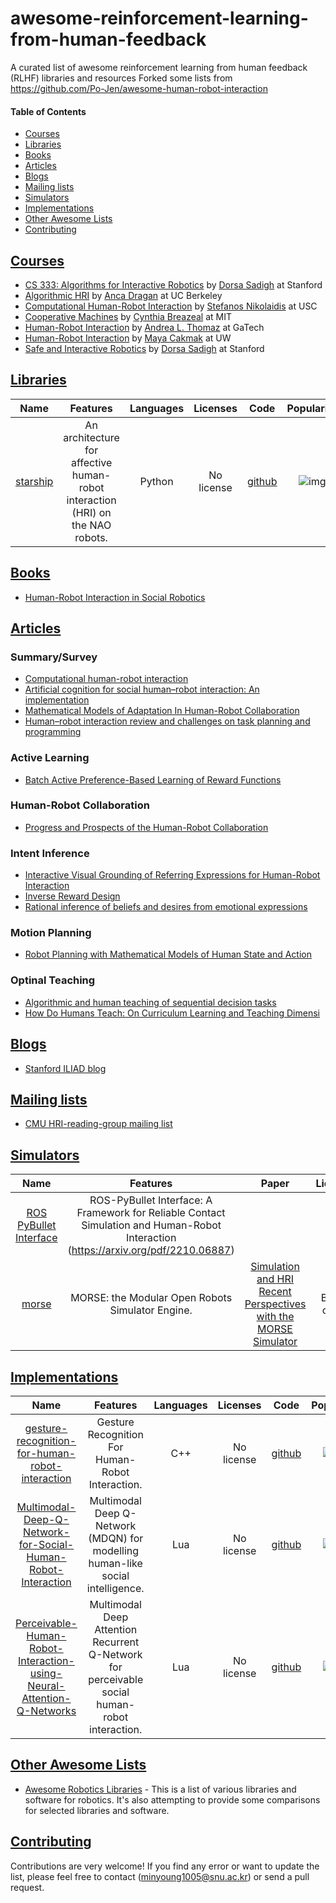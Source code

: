 # awesome-reinforcement-learning-from-human-feedback
A curated list of awesome reinforcement learning from human feedback (RLHF) libraries and resources
Forked some lists from https://github.com/Po-Jen/awesome-human-robot-interaction

#### Table of Contents
* [Courses](#courses)
* [Libraries](#libraries)
* [Books](#books)
* [Articles](#articles)
* [Blogs](#blogs)
* [Mailing lists](#mailing-lists)
* [Simulators](#simulators)
* [Implementations](#implementations)
* [Other Awesome Lists](#other-awesome-lists)
* [Contributing](#contributing)

## [Courses](#courses)

- [CS 333: Algorithms for Interactive Robotics](https://iliad.stanford.edu/cs333/2022/) by [Dorsa Sadigh](https://dorsa.fyi/) at Stanford
- [Algorithmic HRI](https://people.eecs.berkeley.edu/~anca/AHRI.html) by [Anca Dragan](https://people.eecs.berkeley.edu/~anca/) at UC Berkeley
- [Computational Human-Robot Interaction](http://www.stefanosnikolaidis.net/comphri.html) by [Stefanos Nikolaidis](http://stefanosnikolaidis.net/) at USC
- [Cooperative Machines](https://ocw.mit.edu/courses/media-arts-and-sciences/mas-965-special-topics-in-media-technology-cooperative-machines-fall-2003/index.htm) by [Cynthia Breazeal](http://cynthiabreazeal.media.mit.edu/) at MIT
- [Human-Robot Interaction](https://www.cc.gatech.edu/~athomaz/classes/CS8803-HRI/Home.html) by [Andrea L. Thomaz](https://www.cc.gatech.edu/~athomaz/) at GaTech
- [Human-Robot Interaction](https://sites.google.com/site/cse599k1/home) by [Maya Cakmak](https://homes.cs.washington.edu/~mcakmak/) at UW
- [Safe and Interactive Robotics](https://dorsa.fyi/cs333/) by [Dorsa Sadigh](https://dorsa.fyi/) at Stanford

## [Libraries](#libraries)

| Name | Features | Languages | Licenses | Code | Popularity |
|:----:|:--------:|:---------:|:--------:|:----:|:----------:|
| [starship](https://github.com/thealexhong/starship) | An architecture for affective human-robot interaction (HRI) on the NAO robots. | Python | No license | [github](https://github.com/thealexhong/starship) | ![img](https://img.shields.io/github/stars/thealexhong/starship.svg?style=social&label=Star&maxAge=2592000)|

## [Books](#books)

- [Human-Robot Interaction in Social Robotics](https://www.amazon.com/Human-Robot-Interaction-Social-Robotics-Takayuki/dp/1466506970)


## [Articles](#articles)

### Summary/Survey

- [Computational human-robot interaction](http://guyhoffman.com/publications/ThomazHoffmanCakmak16.pdf)
- [Artificial cognition for social human–robot interaction: An implementation](https://reader.elsevier.com/reader/sd/pii/S0004370216300790?token=7CA655FA2B80B72E1C2D34772DFFBCC5BFD88696BE3DFE98BB80C953FD0DD96BF79D89F6E1D2DAF2014B7618FC05A6B7)
- [Mathematical Models of Adaptation In Human-Robot Collaboration](http://stefanosnikolaidis.net/papers/snikol_review_2017.pdf)
- [Human–robot interaction review and challenges on task planning and programming](https://www.tandfonline.com/doi/abs/10.1080/0951192X.2015.1130251)

### Active Learning

- [Batch Active Preference-Based Learning of Reward Functions](https://arxiv.org/pdf/1810.04303.pdf)

### Human-Robot Collaboration

- [Progress and Prospects of the Human-Robot Collaboration](https://hal.archives-ouvertes.fr/hal-01643655/file/HRC_REVIEW.pdf)

### Intent Inference

- [Interactive Visual Grounding of Referring Expressions for Human-Robot Interaction](https://arxiv.org/pdf/1806.03831.pdf)
- [Inverse Reward Design](https://arxiv.org/pdf/1711.02827.pdf)
- [Rational inference of beliefs and desires from emotional expressions](https://onlinelibrary.wiley.com/doi/pdf/10.1111/cogs.12548)

### Motion Planning

- [Robot Planning with Mathematical Models of Human State and Action](https://arxiv.org/pdf/1705.04226.pdf)

### Optinal Teaching

- [Algorithmic and human teaching of sequential decision tasks](https://pdfs.semanticscholar.org/551a/0949a520ae40e47d5979dbfb35aa94b4a6fc.pdf)
- [How Do Humans Teach: On Curriculum Learning and Teaching Dimensi](http://pages.cs.wisc.edu/~jerryzhu/pub/teaching.pdf)

## [Blogs](#blogs)

- [Stanford ILIAD blog](http://iliad.stanford.edu/blog/)

## [Mailing lists](#mailing-lists)

- [CMU HRI-reading-group mailing list](https://lists.andrew.cmu.edu/mailman/listinfo/hri-reading-group)

## [Simulators](#simulators)

| Name | Features | Paper | Licenses | Code | Popularity |
|:----:|:--------:|:---------:|:--------:|:----:|:----------:|
| [ROS PyBullet Interface](https://github.com/cmower/ros_pybullet_interface) | ROS-PyBullet Interface: A Framework for Reliable Contact Simulation and Human-Robot Interaction (https://arxiv.org/pdf/2210.06887)
| [morse](https://github.com/morse-simulator/morse) | MORSE: the Modular Open Robots Simulator Engine. | [Simulation and HRI Recent Perspectives with the MORSE Simulator](https://pub.uni-bielefeld.de/download/2685211/2702024) | BSD-3 clause | [github](https://github.com/morse-simulator/morse) | ![img](https://img.shields.io/github/stars/morse-simulator/morse.svg?style=social&label=Star&maxAge=2592000)|

## [Implementations](#implementations)

| Name | Features | Languages | Licenses | Code | Popularity |
|:----:|:--------:|:---------:|:--------:|:----:|:----------:|
| [gesture-recognition-for-human-robot-interaction](https://github.com/AravinthPanch/gesture-recognition-for-human-robot-interaction) | Gesture Recognition For Human-Robot Interaction. | C++ | No license | [github](https://github.com/AravinthPanch/gesture-recognition-for-human-robot-interaction) | ![img](https://img.shields.io/github/stars/AravinthPanch/gesture-recognition-for-human-robot-interaction.svg?style=social&label=Star&maxAge=2592000)|
| [Multimodal-Deep-Q-Network-for-Social-Human-Robot-Interaction](https://github.com/ahq1993/Multimodal-Deep-Q-Network-for-Social-Human-Robot-Interaction) | Multimodal Deep Q-Network (MDQN) for modelling human-like social intelligence. | Lua | No license | [github](https://github.com/ahq1993/Multimodal-Deep-Q-Network-for-Social-Human-Robot-Interaction) | ![img](https://img.shields.io/github/stars/ahq1993/Multimodal-Deep-Q-Network-for-Social-Human-Robot-Interaction.svg?style=social&label=Star&maxAge=2592000)|
| [Perceivable-Human-Robot-Interaction-using-Neural-Attention-Q-Networks](https://github.com/ahq1993/Perceivable-Human-Robot-Interaction-using-Neural-Attention-Q-Networks) | Multimodal Deep Attention Recurrent Q-Network for perceivable social human-robot interaction. | Lua | No license | [github](https://github.com/ahq1993/Perceivable-Human-Robot-Interaction-using-Neural-Attention-Q-Networks) | ![img](https://img.shields.io/github/stars/ahq1993/Perceivable-Human-Robot-Interaction-using-Neural-Attention-Q-Networks.svg?style=social&label=Star&maxAge=2592000)|

## [Other Awesome Lists](#other-awesome-lists)

* [Awesome Robotics Libraries](https://github.com/jslee02/awesome-robotics-libraries) - This is a list of various libraries and software for robotics. It's also attempting to provide some comparisons for selected libraries and software.

## [Contributing](#contributing)

Contributions are very welcome! If you find any error or want to update the list, please feel free to contact (minyoung1005@snu.ac.kr) or send a pull request.
